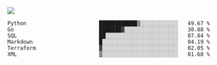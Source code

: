 ![](https://github-profile-summary-cards.vercel.app/api/cards/profile-details?username=igtm&theme=dracula)
<!--START_SECTION:waka-->

```text
Python                       ████████████▒░░░░░░░░░░░░   49.67 %
Go                           ███████▓░░░░░░░░░░░░░░░░░   30.88 %
SQL                          ██░░░░░░░░░░░░░░░░░░░░░░░   07.84 %
Markdown                     █░░░░░░░░░░░░░░░░░░░░░░░░   04.19 %
Terraform                    ▓░░░░░░░░░░░░░░░░░░░░░░░░   02.05 %
XML                          ▒░░░░░░░░░░░░░░░░░░░░░░░░   01.68 %
```

<!--END_SECTION:waka-->
